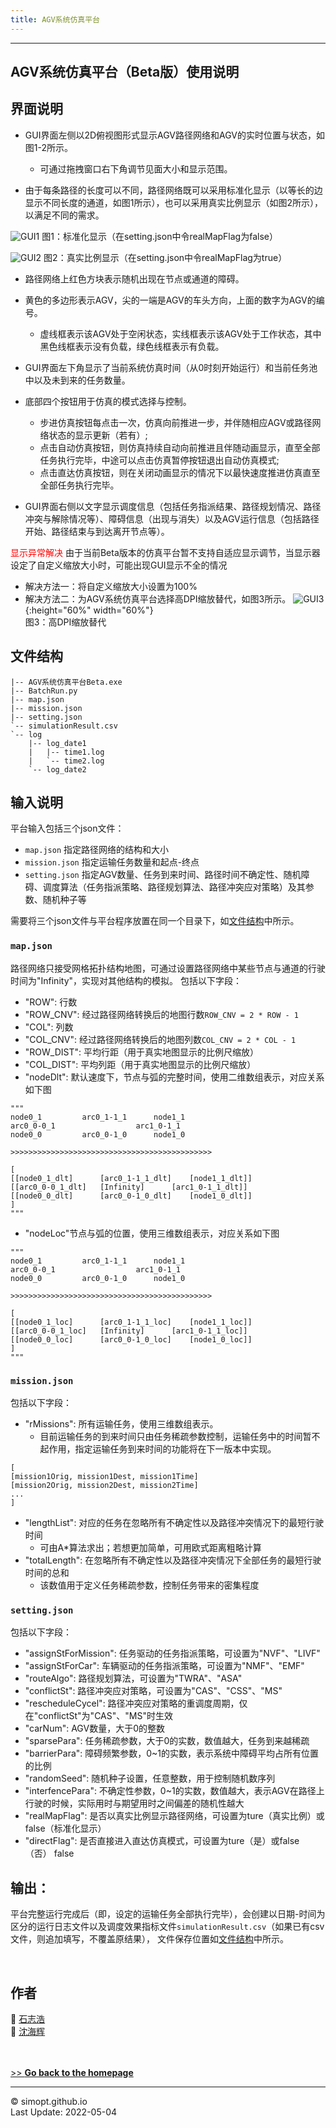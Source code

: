 ```yaml
---
title: AGV系统仿真平台
---
```

---

<!-- &nbsp;    -->
<!-- insert one empty line -->
<!-- can also use "<a></a>" or "<br><br>"  -->

<!-- 
Markdown Cheatsheet https://github.com/adam-p/markdown-here/wiki/Markdown-Cheatsheet
Mathematical formulae are supported by https://www.codecogs.com/latex/eqneditor.php
-->

## AGV系统仿真平台（Beta版）使用说明


## 界面说明
* GUI界面左侧以2D俯视图形式显示AGV路径网络和AGV的实时位置与状态，如图1-2所示。
  * 可通过拖拽窗口右下角调节见面大小和显示范围。

* 由于每条路径的长度可以不同，路径网络既可以采用标准化显示（以等长的边显示不同长度的通道，如图1所示），也可以采用真实比例显示（如图2所示），以满足不同的需求。

![GUI1](https://simopt.github.io/code/AGVSim/gui1.png)
图1：标准化显示（在setting.json中令realMapFlag为false）
<span style="font-size: 14px"> 

![GUI2](https://simopt.github.io/code/AGVSim/gui2.png)
图2：真实比例显示（在setting.json中令realMapFlag为true）

* 路径网络上红色方块表示随机出现在节点或通道的障碍。
 
* 黄色的多边形表示AGV，尖的一端是AGV的车头方向，上面的数字为AGV的编号。
  * 虚线框表示该AGV处于空闲状态，实线框表示该AGV处于工作状态，其中黑色线框表示没有负载，绿色线框表示有负载。

* GUI界面左下角显示了当前系统仿真时间（从0时刻开始运行）和当前任务池中以及未到来的任务数量。

* 底部四个按钮用于仿真的模式选择与控制。
  * 步进仿真按钮每点击一次，仿真向前推进一步，并伴随相应AGV或路径网络状态的显示更新（若有）;
  * 点击自动仿真按钮，则仿真持续自动向前推进且伴随动画显示，直至全部任务执行完毕，中途可以点击仿真暂停按钮退出自动仿真模式;
  * 点击直达仿真按钮，则在关闭动画显示的情况下以最快速度推进仿真直至全部任务执行完毕。     


* GUI界面右侧以文字显示调度信息（包括任务指派结果、路径规划情况、路径冲突与解除情况等）、障碍信息（出现与消失）以及AGV运行信息（包括路径开始、路径结束与到达离开节点等）。

<font color="red">显示异常解决</font>
 由于当前Beta版本的仿真平台暂不支持自适应显示调节，当显示器设定了自定义缩放大小时，可能出现GUI显示不全的情况
* 解决方法一：将自定义缩放大小设置为100%
* 解决方法二：为AGV系统仿真平台选择高DPI缩放替代，如图3所示。
![GUI3](https://simopt.github.io/code/AGVSim/gui_scale.png){:height="60%" width="60%"}    
图3：高DPI缩放替代


## 文件结构

```
|-- AGV系统仿真平台Beta.exe
|-- BatchRun.py
|-- map.json
|-- mission.json
|-- setting.json
`-- simulationResult.csv 
`-- log
    |-- log_date1
    |   |-- time1.log
    | 	`-- time2.log
    `-- log_date2
``` 
 
 
## 输入说明

平台输入包括三个json文件：
 * `map.json` 指定路径网络的结构和大小
 * `mission.json` 指定运输任务数量和起点-终点
 * `setting.json` 指定AGV数量、任务到来时间、路径时间不确定性、随机障碍、调度算法（任务指派策略、路径规划算法、路径冲突应对策略）及其参数、随机种子等

需要将三个json文件与平台程序放置在同一个目录下，如[文件结构](https://simopt.github.io/AGVSim-Help#%E6%96%87%E4%BB%B6%E7%BB%93%E6%9E%84)中所示。


### `map.json`

路径网络只接受网格拓扑结构地图，可通过设置路径网络中某些节点与通道的行驶时间为"Infinity"，实现对其他结构的模拟。
包括以下字段：

* "ROW": 行数
* "ROW_CNV": 经过路径网络转换后的地图行数`ROW_CNV = 2 * ROW - 1`
* "COL": 列数
* "COL_CNV": 经过路径网络转换后的地图列数`COL_CNV = 2 * COL - 1`
* "ROW_DIST": 平均行距（用于真实地图显示的比例尺缩放）
* "COL_DIST": 平均列距（用于真实地图显示的比例尺缩放）
* "nodeDlt": 默认速度下，节点与弧的完整时间，使用二维数组表示，对应关系如下图
 
```
"""
node0_1			arc0_1-1_1		node1_1
arc0_0-0_1					arc1_0-1_1
node0_0			arc0_0-1_0		node1_0

>>>>>>>>>>>>>>>>>>>>>>>>>>>>>>>>>>>>>>>>>>>>>

[
[[node0_1_dlt]		[arc0_1-1_1_dlt]	[node1_1_dlt]]
[[arc0_0-0_1_dlt]	[Infinity]		[arc1_0-1_1_dlt]]
[[node0_0_dlt]		[arc0_0-1_0_dlt]	[node1_0_dlt]]
]
"""
```

* "nodeLoc"节点与弧的位置，使用三维数组表示，对应关系如下图
 
```
"""
node0_1			arc0_1-1_1		node1_1
arc0_0-0_1					arc1_0-1_1
node0_0			arc0_0-1_0		node1_0

>>>>>>>>>>>>>>>>>>>>>>>>>>>>>>>>>>>>>>>>>>>>>

[
[[node0_1_loc]		[arc0_1-1_1_loc]	[node1_1_loc]]
[[arc0_0-0_1_loc]	[Infinity]		[arc1_0-1_1_loc]]
[[node0_0_loc]		[arc0_0-1_0_loc]	[node1_0_loc]]
]
"""
```

### `mission.json`

包括以下字段：

* "rMissions": 所有运输任务，使用三维数组表示。
  * 目前运输任务的到来时间只由任务稀疏参数控制，运输任务中的时间暂不起作用，指定运输任务到来时间的功能将在下一版本中实现。

```
[
[mission1Orig, mission1Dest, mission1Time]
[mission2Orig, mission2Dest, mission2Time]
...
]
```

* "lengthList": 对应的任务在忽略所有不确定性以及路径冲突情况下的最短行驶时间  
  * 可由A*算法求出；若想更加简单，可用欧式距离粗略计算
* "totalLength": 在忽略所有不确定性以及路径冲突情况下全部任务的最短行驶时间的总和 
  * 该数值用于定义任务稀疏参数，控制任务带来的密集程度


### `setting.json`

包括以下字段：

* "assignStForMission": 任务驱动的任务指派策略，可设置为"NVF"、"LIVF"
* "assignStForCar": 车辆驱动的任务指派策略，可设置为"NMF"、"EMF"
* "routeAlgo": 路径规划算法，可设置为"TWRA"、"ASA"
* "conflictSt": 路径冲突应对策略，可设置为"CAS"、"CSS"、"MS"
* "rescheduleCycel": 路径冲突应对策略的重调度周期，仅在"conflictSt"为"CAS"、"MS"时生效
* "carNum": AGV数量，大于0的整数
* "sparsePara": 任务稀疏参数，大于0的实数，数值越大，任务到来越稀疏
* "barrierPara": 障碍频繁参数，0~1的实数，表示系统中障碍平均占所有位置的比例
* "randomSeed": 随机种子设置，任意整数，用于控制随机数序列
* "interfencePara": 不确定性参数，0~1的实数，数值越大，表示AGV在路径上行驶的时候，实际用时与期望用时之间偏差的随机性越大
* "realMapFlag": 是否以真实比例显示路径网络，可设置为ture（真实比例）或false（标准化显示） 
* "directFlag": 是否直接进入直达仿真模式，可设置为ture（是）或false（否） 
 false


## 输出：

平台完整运行完成后（即，设定的运输任务全部执行完毕），会创建以日期-时间为区分的运行日志文件以及调度效果指标文件`simulationResult.csv`（如果已有csv文件，则追加填写，不覆盖原结果），
文件保存位置如[文件结构](https://simopt.github.io/AGVSim-Help#%E6%96%87%E4%BB%B6%E7%BB%93%E6%9E%84)中所示。



&nbsp;    
## 作者

👨 [石志浩](https://shizh825.github.io)  
👨 [沈海辉](https://shenhaihui.github.io)

&nbsp;    
&nbsp;    
[>> **Go back to the homepage**](https://simopt.github.io)


---

© simopt.github.io  
Last Update: 2022-05-04
